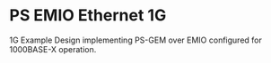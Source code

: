 # PS EMIO Ethernet 1G
1G Example Design implementing PS-GEM over EMIO configured for 1000BASE-X operation.

